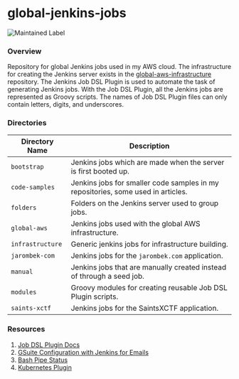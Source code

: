 # global-jenkins-jobs

![Maintained Label](https://img.shields.io/badge/Maintained-Yes-brightgreen?style=for-the-badge)

### Overview

Repository for global Jenkins jobs used in my AWS cloud.  The infrastructure for creating the Jenkins server exists in 
the [global-aws-infrastructure](https://github.com/AJarombek/global-aws-infrastructure/tree/master/jenkins) repository.
The Jenkins Job DSL Plugin is used to automate the task of generating Jenkins jobs.  With the Job DSL Plugin, all the 
Jenkins jobs are represented as Groovy scripts.  The names of Job DSL Plugin files can only contain letters, digits, and 
underscores.

### Directories

| Directory Name                     | Description                                                                      |
|------------------------------------|----------------------------------------------------------------------------------|
| `bootstrap`                        | Jenkins jobs which are made when the server is first booted up.                  |
| `code-samples`                     | Jenkins jobs for smaller code samples in my repositories, some used in articles. |
| `folders`                          | Folders on the Jenkins server used to group jobs.                                |
| `global-aws`                       | Jenkins jobs used with the global AWS infrastructure.                            |
| `infrastructure`                   | Generic jenkins jobs for infrastructure building.                                |
| `jarombek-com`                     | Jenkins jobs for the `jarombek.com` application.                                 |
| `manual`                           | Jenkins jobs that are manually created instead of through a seed job.            |
| `modules`                          | Groovy modules for creating reusable Job DSL Plugin scripts.                     |
| `saints-xctf`                      | Jenkins jobs for the SaintsXCTF application.                                     |

### Resources

1) [Job DSL Plugin Docs](https://jenkinsci.github.io/job-dsl-plugin/#)
2) [GSuite Configuration with Jenkins for Emails](https://stackoverflow.com/a/27130058)
3) [Bash Pipe Status](https://unix.stackexchange.com/a/14276)
4) [Kubernetes Plugin](https://plugins.jenkins.io/kubernetes/)
